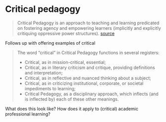 # Critical pedagogy



> Critical Pedagogy is an approach to teaching and learning predicated on fostering agency and empowering learners (implicitly and explicitly critiquing oppressive power structures). [source](http://www.digitalpedagogylab.com/hybridped/critical-digital-pedagogy-definition/)

Follows up with offering examples of critical
>The word “critical” in Critical Pedagogy functions in several registers:
> - Critical, as in mission-critical, essential;
> - Critical, as in literary criticism and critique, providing definitions and interpretation;
> - Critical, as in reflective and nuanced thinking about a subject;
> - Critical, as in criticizing institutional, corporate, or societal impediments to learning;
> - Critical Pedagogy, as a disciplinary approach, which inflects (and is inflected by) each of these other meanings.

What does this look like? How does it apply to (critical) academic professional learning?




